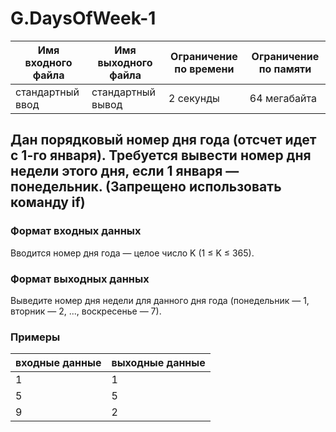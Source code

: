 # G.DaysOfWeek-1
|Имя входного файла|Имя выходного файла|Ограничение по времени|Ограничение по памяти|
|-|-|-|-|
|стандартный ввод|стандартный вывод|2 секунды|64 мегабайта|

## Дан порядковый номер дня года (отсчет идет с 1-го января). Требуется вывести номер дня недели этого дня, если 1 января — понедельник. (Запрещено использовать команду if)

### Формат входных данных
Вводится номер дня года — целое число K (1 ≤ K ≤ 365).
### Формат выходных данных
Выведите номер дня недели для данного дня года (понедельник — 1, вторник — 2, ..., воскресенье — 7).
### Примеры
|входные данные|выходные данные|
|-|-|
|1|1|
|5|5|
|9|2|
